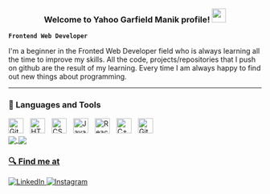 <h3 align="center">
  Welcome to Yahoo Garfield Manik profile!
  <img src="https://media.giphy.com/media/hvRJCLFzcasrR4ia7z/giphy.gif" width="28">
</h3>

**`Frontend Web Developer`**

I'm a beginner in the Fronted Web Developer field who is always learning all the time to improve my skills. All the code, projects/repositories that I push on github are the result of my learning. Every time I am always happy to find out new things about programming.

<hr/>

### 🧰 Languages and Tools

<img align="left" alt="Git" width="30px" style="padding-right:10px;" src="https://cdn.jsdelivr.net/gh/devicons/devicon/icons/git/git-original.svg" />
<img align="left" alt="HTML" width="30px" style="padding-right:10px;" src="https://cdn.jsdelivr.net/gh/devicons/devicon/icons/html5/html5-plain.svg" />
<img align="left" alt="CSS" width="30px" style="padding-right:10px;" src="https://cdn.jsdelivr.net/gh/devicons/devicon/icons/css3/css3-plain.svg" />
<img align="left" alt="JavaScript" width="30px" style="padding-right:10px;" src="https://cdn.jsdelivr.net/gh/devicons/devicon/icons/javascript/javascript-plain.svg" />
<img align="left" alt="React" width="30px" style="padding-right:10px;" src="https://cdn.jsdelivr.net/gh/devicons/devicon/icons/react/react-original.svg" />
<img align="left" alt="C++" width="30px" style="padding-right:10px;" src="https://cdn.jsdelivr.net/gh/devicons/devicon/icons/cplusplus/cplusplus-line.svg" />
<img align="left" alt="GitHub" width="30px" style="padding-right:10px;" src="https://cdn.jsdelivr.net/gh/devicons/devicon/icons/github/github-original.svg" />

<br />
<br />

<a href="https://github.com/yahoogm/github-readme-stats">
<img align="center" src="https://github-readme-stats.vercel.app/api?username=yahoogm&layout=compact&theme=buefy&hide_border=true" />
</a>

<a href="https://github.com/yahoogm/github-readme-stats">
<img align="center" src="https://github-readme-stats.vercel.app/api/top-langs/?username=yahoogm&layout=compact&theme=buefy&hide_border=true" 
</a>

### 🔍 Find me at 
<p> 
  <a href="https://www.linkedin.com/in/yahoo-garfield-manik-24b67b210/" target="_blank">
    <img alt="LinkedIn" src="https://img.shields.io/badge/linkedin-%230077B5.svg?&style=for-the-badge&logo=linkedin&logoColor=white" />
  </a> 
  <a href="https://www.instagram.com/yahoomanik/" target="_blank">
    <img alt="Instagram" src="https://img.shields.io/badge/instagram-%23E4405F.svg?&style=for-the-badge&logo=instagram&logoColor=white" />
  </a> 
</p>
